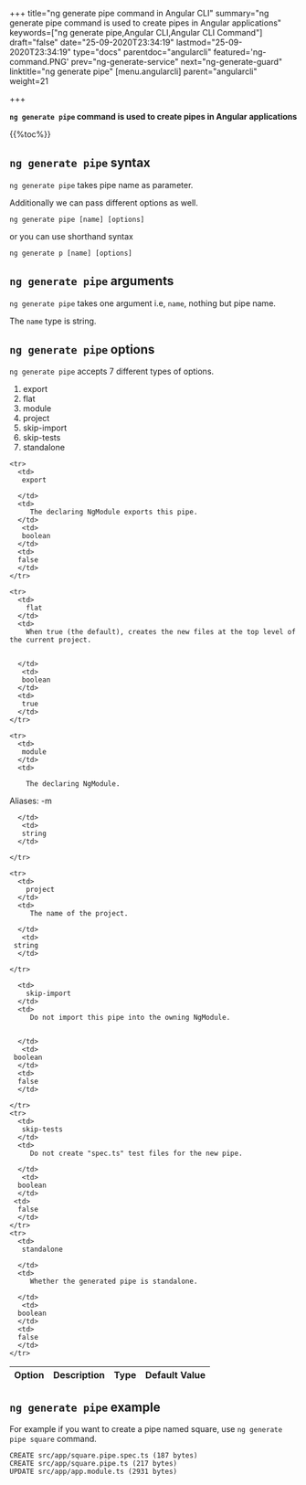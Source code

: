 +++
title="ng generate pipe command in Angular CLI"
summary="ng generate pipe command is used to create pipes in Angular applications"
keywords=["ng generate pipe,Angular CLI,Angular CLI Command"]
draft="false"
date="25-09-2020T23:34:19"
lastmod="25-09-2020T23:34:19"
type="docs"
parentdoc="angularcli"
featured='ng-command.PNG'
prev="ng-generate-service"
next="ng-generate-guard"
linktitle="ng generate pipe"
[menu.angularcli]
parent="angularcli"
weight=21

+++

**`ng generate pipe` command is used to create pipes in Angular applications** 

{{%toc%}}

## `ng generate pipe` syntax 

`ng generate pipe` takes pipe name as parameter.

Additionally we can pass different options as well.

```
ng generate pipe [name] [options]
```

or you can use shorthand syntax

```
ng generate p [name] [options]
```

## `ng generate pipe` arguments

`ng generate pipe` takes one argument i.e, `name`, nothing but pipe name.

The `name` type is string.

## `ng generate pipe` options

`ng generate pipe` accepts 7 different types of options.

1. export
2. flat
3. module
4. project
5. skip-import	
6. skip-tests	
7. standalone



<div class='table-responsive'><table class='table'>

  <thead>
    <tr>
      <th>Option</th>
      <th>Description</th>
      <th>Type</th>
      <th>Default Value</th>
     </tr>
  </thead>
  <tbody>
  
    <tr>
      <td>
       export

      </td>
      <td>
         The declaring NgModule exports this pipe.
      </td>
       <td>
       boolean
      </td>
      <td>
      false
      </td>
    </tr>

    <tr>
      <td>
        flat
      </td>
      <td>
        When true (the default), creates the new files at the top level of the current project.


      </td>
       <td>
       boolean
      </td>
      <td>
       true
      </td>
    </tr>

    <tr>
      <td>
       module 
      </td>
      <td>
         
        The declaring NgModule.

Aliases: -m 

      </td>
       <td>
       string
      </td>
    
    </tr>

    <tr>
      <td>
        project
      </td>
      <td>
         The name of the project.

      </td>
       <td>
     string
      </td>
      
    </tr>
  
      <td>
        skip-import
      </td>
      <td>
         Do not import this pipe into the owning NgModule.


      </td>
       <td>
     boolean
      </td>
      <td>
      false
      </td>
     
    </tr>
    <tr>
      <td>
       skip-tests
      </td>
      <td>
         Do not create "spec.ts" test files for the new pipe.

      </td>
       <td>
      boolean
      </td>
     <td>
      false
      </td>
    </tr>
    <tr>
      <td>
       standalone

      </td>
      <td>
         Whether the generated pipe is standalone.

      </td>
       <td>
      boolean
      </td>
      <td>
      false
      </td>
    </tr>
    
  </tbody>

</table></div>

## `ng generate pipe` example 

For example if you want to create a pipe named square, use `ng generate pipe square` command. 

```
CREATE src/app/square.pipe.spec.ts (187 bytes)
CREATE src/app/square.pipe.ts (217 bytes)
UPDATE src/app/app.module.ts (2931 bytes)
```
